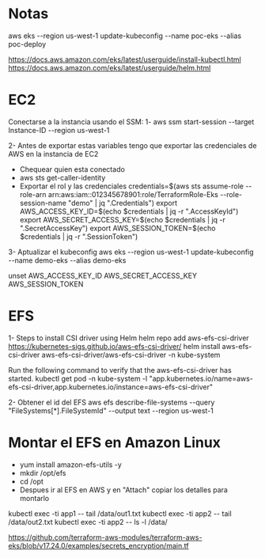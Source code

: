 # Notas
aws eks --region us-west-1 update-kubeconfig --name poc-eks --alias poc-deploy

https://docs.aws.amazon.com/eks/latest/userguide/install-kubectl.html
https://docs.aws.amazon.com/eks/latest/userguide/helm.html


# EC2
Conectarse a la instancia usando el SSM:
1- aws ssm start-session --target Instance-ID --region us-west-1

2- Antes de exportar estas variables tengo que exportar las credenciales de AWS en la instancia de EC2
- Chequear quien esta conectado
 - aws sts get-caller-identity
- Exportar el rol y las credenciales 
credentials=$(aws sts assume-role --role-arn arn:aws:iam::012345678901:role/TerraformRole-Eks --role-session-name "demo" | jq ".Credentials")
export AWS_ACCESS_KEY_ID=$(echo $credentials | jq -r ".AccessKeyId")
export AWS_SECRET_ACCESS_KEY=$(echo $credentials | jq -r ".SecretAccessKey")
export AWS_SESSION_TOKEN=$(echo $credentials | jq -r ".SessionToken")

3- Aptualizar el kubeconfig
aws eks --region us-west-1 update-kubeconfig --name demo-eks --alias demo-eks

unset AWS_ACCESS_KEY_ID AWS_SECRET_ACCESS_KEY AWS_SESSION_TOKEN


# EFS
1- Steps to install CSI driver using Helm
helm repo add aws-efs-csi-driver  https://kubernetes-sigs.github.io/aws-efs-csi-driver/
helm install aws-efs-csi-driver aws-efs-csi-driver/aws-efs-csi-driver -n kube-system

Run the following command to verify that the aws-efs-csi-driver has started.
kubectl get pod -n kube-system -l "app.kubernetes.io/name=aws-efs-csi-driver,app.kubernetes.io/instance=aws-efs-csi-driver"

2- Obtener el id del EFS
aws efs describe-file-systems --query "FileSystems[*].FileSystemId" --output text --region us-west-1

# Montar el EFS en Amazon Linux
- yum install amazon-efs-utils -y
- mkdir /opt/efs
- cd /opt
- Despues ir al EFS en AWS y en "Attach" copiar los detalles para montarlo



kubectl exec -ti app1 -- tail /data/out1.txt
kubectl exec -ti app2 -- tail /data/out2.txt
kubectl exec -ti app2 -- ls -l /data/


https://github.com/terraform-aws-modules/terraform-aws-eks/blob/v17.24.0/examples/secrets_encryption/main.tf